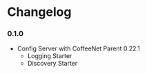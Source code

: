 # Changelog 

### 0.1.0
* Config Server with CoffeeNet Parent 0.22.1
  * Logging Starter
  * Discovery Starter